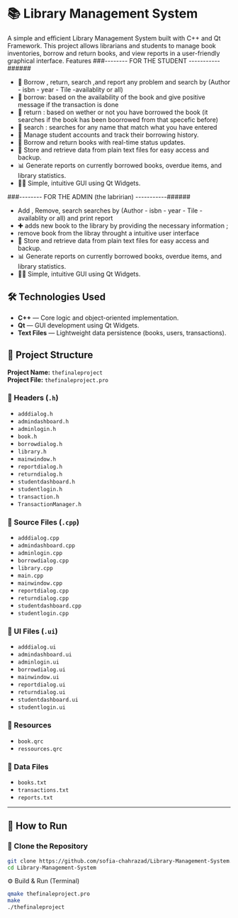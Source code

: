# 📚 Library Management System

A simple and efficient Library Management System built with C++ and Qt Framework. This project allows librarians and students to manage book inventories, borrow and return books, and view reports in a user-friendly graphical interface.
 Features
###-------- FOR THE STUDENT -----------######
- 📖 Borrow , return, search ,and report any problem and search by (Author - isbn - year - Tile -availablity or all)
- 📖 borrow: based on the availability of the book and give positive message if the transaction is done
- 📖 return : based on wether or not you have borrowed the book (it searches if the book has been boorrowed from that specefic before)
- 🔦 search : searches for any name that match what you have entered 
- 👤 Manage student accounts and track their borrowing history.
- 🔄 Borrow and return books with real-time status updates.
- 📂 Store and retrieve data from plain text files for easy access and backup.
- 📊 Generate reports on currently borrowed books, overdue items, and library statistics.
- 🧑‍💻 Simple, intuitive GUI using Qt Widgets.


###-------- FOR THE ADMIN (the labririan) -----------######
-  Add , Remove, search  searches by (Author - isbn - year - Tile -availablity or all) and print report 
- ✚ adds new book to the library by providing the necessary information ;
- remove book from the libray throught a intuitive user interface 
- 📂 Store and retrieve data from plain text files for easy access and backup.
- 📊 Generate reports on currently borrowed books, overdue items, and library statistics.
- 🧑‍💻 Simple, intuitive GUI using Qt Widgets.


## 🛠️ Technologies Used

- **C++** — Core logic and object-oriented implementation.
- **Qt** — GUI development using Qt Widgets.
- **Text Files** — Lightweight data persistence (books, users, transactions).

## 📁 Project Structure

**Project Name:** `thefinaleproject`  
**Project File:** `thefinaleproject.pro`

### 📂 Headers (`.h`)
- `adddialog.h`
- `admindashboard.h`
- `adminlogin.h`
- `book.h`
- `borrowdialog.h`
- `library.h`
- `mainwindow.h`
- `reportdialog.h`
- `returndialog.h`
- `studentdashboard.h`
- `studentlogin.h`
- `transaction.h`
- `TransactionManager.h`

### 📂 Source Files (`.cpp`)
- `adddialog.cpp`
- `admindashboard.cpp`
- `adminlogin.cpp`
- `borrowdialog.cpp`
- `library.cpp`
- `main.cpp`
- `mainwindow.cpp`
- `reportdialog.cpp`
- `returndialog.cpp`
- `studentdashboard.cpp`
- `studentlogin.cpp`

### 📂 UI Files (`.ui`)
- `adddialog.ui`
- `admindashboard.ui`
- `adminlogin.ui`
- `borrowdialog.ui`
- `mainwindow.ui`
- `reportdialog.ui`
- `returndialog.ui`
- `studentdashboard.ui`
- `studentlogin.ui`

### 📂 Resources
- `book.qrc`
- `ressources.qrc`

### 📂 Data Files
- `books.txt`
- `transactions.txt`
- `reports.txt`

---

## 🧪 How to Run

### 🔁 Clone the Repository

```bash
git clone https://github.com/sofia-chahrazad/Library-Management-System.git
cd Library-Management-System

```

⚙️ Build & Run (Terminal)
```bash
qmake thefinaleproject.pro
make
./thefinaleproject
